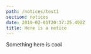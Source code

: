 ```yaml
---
path: /notices/test1
section: notices
date: 2019-02-01T20:37:25.492Z
title: Here is a notice
---
```

Something here is cool
